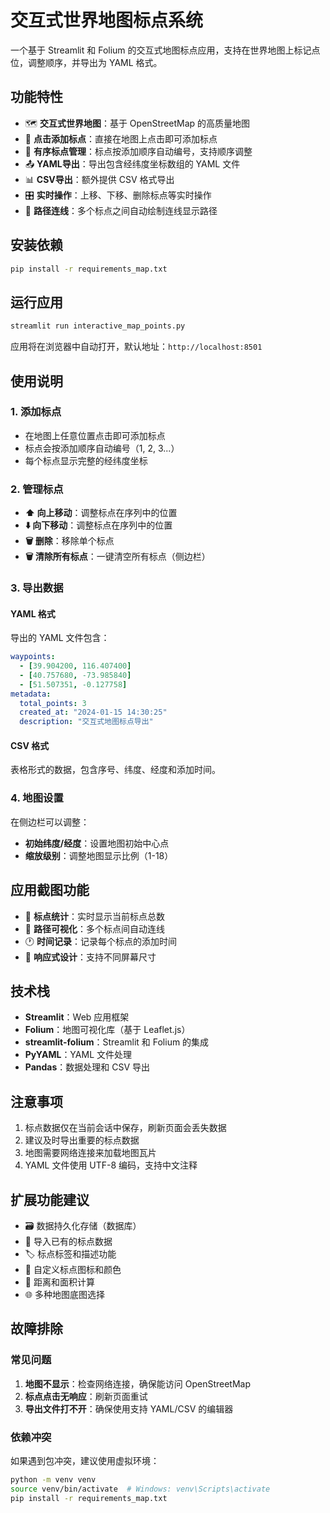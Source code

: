 # 交互式世界地图标点系统

一个基于 Streamlit 和 Folium 的交互式地图标点应用，支持在世界地图上标记点位，调整顺序，并导出为 YAML 格式。

## 功能特性

- 🗺️ **交互式世界地图**：基于 OpenStreetMap 的高质量地图
- 📍 **点击添加标点**：直接在地图上点击即可添加标点
- 🔢 **有序标点管理**：标点按添加顺序自动编号，支持顺序调整
- 📤 **YAML导出**：导出包含经纬度坐标数组的 YAML 文件
- 📊 **CSV导出**：额外提供 CSV 格式导出
- 🎛️ **实时操作**：上移、下移、删除标点等实时操作
- 🔗 **路径连线**：多个标点之间自动绘制连线显示路径

## 安装依赖

```bash
pip install -r requirements_map.txt
```

## 运行应用

```bash
streamlit run interactive_map_points.py
```

应用将在浏览器中自动打开，默认地址：`http://localhost:8501`

## 使用说明

### 1. 添加标点
- 在地图上任意位置点击即可添加标点
- 标点会按添加顺序自动编号（1, 2, 3...）
- 每个标点显示完整的经纬度坐标

### 2. 管理标点
- **⬆️ 向上移动**：调整标点在序列中的位置
- **⬇️ 向下移动**：调整标点在序列中的位置  
- **🗑️ 删除**：移除单个标点
- **🗑️ 清除所有标点**：一键清空所有标点（侧边栏）

### 3. 导出数据

#### YAML 格式
导出的 YAML 文件包含：
```yaml
waypoints:
  - [39.904200, 116.407400]
  - [40.757680, -73.985840]
  - [51.507351, -0.127758]
metadata:
  total_points: 3
  created_at: "2024-01-15 14:30:25"
  description: "交互式地图标点导出"
```

#### CSV 格式
表格形式的数据，包含序号、纬度、经度和添加时间。

### 4. 地图设置
在侧边栏可以调整：
- **初始纬度/经度**：设置地图初始中心点
- **缩放级别**：调整地图显示比例（1-18）

## 应用截图功能

- 📍 **标点统计**：实时显示当前标点总数
- 🔗 **路径可视化**：多个标点间自动连线
- 🕐 **时间记录**：记录每个标点的添加时间
- 📱 **响应式设计**：支持不同屏幕尺寸

## 技术栈

- **Streamlit**：Web 应用框架
- **Folium**：地图可视化库（基于 Leaflet.js）
- **streamlit-folium**：Streamlit 和 Folium 的集成
- **PyYAML**：YAML 文件处理
- **Pandas**：数据处理和 CSV 导出

## 注意事项

1. 标点数据仅在当前会话中保存，刷新页面会丢失数据
2. 建议及时导出重要的标点数据
3. 地图需要网络连接来加载地图瓦片
4. YAML 文件使用 UTF-8 编码，支持中文注释

## 扩展功能建议

- 🗃️ 数据持久化存储（数据库）
- 📁 导入已有的标点数据
- 🏷️ 标点标签和描述功能
- 🎨 自定义标点图标和颜色
- 📏 距离和面积计算
- 🌐 多种地图底图选择

## 故障排除

### 常见问题

1. **地图不显示**：检查网络连接，确保能访问 OpenStreetMap
2. **标点点击无响应**：刷新页面重试
3. **导出文件打不开**：确保使用支持 YAML/CSV 的编辑器

### 依赖冲突

如果遇到包冲突，建议使用虚拟环境：
```bash
python -m venv venv
source venv/bin/activate  # Windows: venv\Scripts\activate
pip install -r requirements_map.txt
``` 